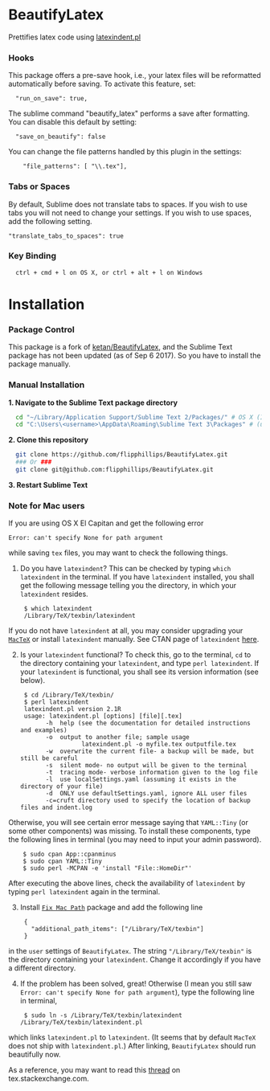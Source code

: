 # BeautifyLatex

Prettifies latex code using [latexindent.pl](https://github.com/cmhughes/latexindent.pl)

### Hooks

This package offers a pre-save hook, i.e., your latex files will be reformatted automatically before saving. To activate this feature, set:

```
  "run_on_save": true,
```


The sublime command "beautify_latex" performs a save after formatting. You can disable this default by setting:

```
  "save_on_beautify": false
```

You can change the file patterns handled by this plugin in the settings:

```
    "file_patterns": [ "\\.tex"],
```

### Tabs or Spaces

By default, Sublime does not translate tabs to spaces. If you wish to use tabs you will not need to change your settings. If you wish to use spaces, add the following setting.

```
"translate_tabs_to_spaces": true
```

### Key Binding

```
  ctrl + cmd + l on OS X, or ctrl + alt + l on Windows
```

# Installation

### Package Control
This package is a fork of [ketan/BeautifyLatex](https://github.com/ketan/BeautifyLatex), and the Sublime Text package has not been updated (as of Sep 6 2017). So you have to install the package manually.

### Manual Installation

**1. Navigate to the Sublime Text package directory**
```bash
  cd "~/Library/Application Support/Sublime Text 2/Packages/" # OS X (I think)
  cd "C:\Users\<username>\AppData\Roaming\Sublime Text 3\Packages" # (using Windows 10)
```
**2. Clone this repository**
```bash
  git clone https://github.com/flipphillips/BeautifyLatex.git
  ### Or ###
  git clone git@github.com:flipphillips/BeautifyLatex.git
```

**3. Restart Sublime Text**

### Note for Mac users
If you are using OS X El Capitan and get the following error 

    Error: can't specify None for path argument

while saving `tex` files, you may want to check the following things.

1. Do you have `latexindent`? This can be checked by typing `which latexindent` in the terminal. If you have `latexindent` installed, you shall get the following message telling you the directory, in which your `latexindent` resides.

        $ which latexindent
        /Library/TeX/texbin/latexindent

  If you do not have `latexindent` at all, you may consider upgrading your [`MacTeX`](http://tug.org/mactex/) or install `latexindent` manually. See CTAN page of `latexindent` [here](https://www.ctan.org/pkg/latexindent?lang=en).

2. Is your `latexindent` functional? To check this, go to the terminal, `cd` to the directory containing your `latexindent`, and type `perl latexindent`. If your `latexindent` is functional, you shall see its version information (see below).

        $ cd /Library/TeX/texbin/
        $ perl latexindent
        latexindent.pl version 2.1R
        usage: latexindent.pl [options] [file][.tex]
              -h  help (see the documentation for detailed instructions and examples)
              -o  output to another file; sample usage
                        latexindent.pl -o myfile.tex outputfile.tex
              -w  overwrite the current file- a backup will be made, but still be careful
              -s  silent mode- no output will be given to the terminal
              -t  tracing mode- verbose information given to the log file
              -l  use localSettings.yaml (assuming it exists in the directory of your file)
              -d  ONLY use defaultSettings.yaml, ignore ALL user files
              -c=cruft directory used to specify the location of backup files and indent.log

  Otherwise, you will see certain error message saying that `YAML::Tiny` (or some other components) was missing. To install these components, type the following lines in terminal (you may need to input your admin password).


        $ sudo cpan App::cpanminus
        $ sudo cpan YAML::Tiny
        $ sudo perl -MCPAN -e 'install "File::HomeDir"'


  After executing the above lines, check the availability of `latexindent` by typing `perl latexindent` again in the terminal.

3. Install [`Fix Mac Path`](https://packagecontrol.io/packages/Fix%20Mac%20Path) package and add the following line

        {
          "additional_path_items": ["/Library/TeX/texbin"]
        }

  in the `user` settings of `BeautifyLatex`. The string `"/Library/TeX/texbin"` is the directory containing your `latexindent`. Change it accordingly if you have a different directory.

4. If the problem has been solved, great! Otherwise (I mean you still saw `Error: can't specify None for path argument`), type the following line in terminal,
        
        $ sudo ln -s /Library/TeX/texbin/latexindent /Library/TeX/texbin/latexindent.pl
    
  which links `latexindent.pl` to `latexindent`. (It seems that by default `MacTeX` does not ship with `latexindent.pl`.) After linking, `BeautifyLatex` should run beautifully now.

As a reference, you may want to read this [thread](http://tex.stackexchange.com/questions/326600/use-latexindent-pl-with-beautifylatex-in-sublime-text/326619?noredirect=1#comment799934_326619) on tex.stackexchange.com.
